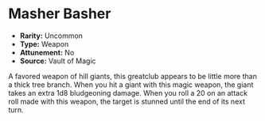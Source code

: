 # Masher Basher

- **Rarity:** Uncommon
- **Type:** Weapon
- **Attunement:** No
- **Source:** Vault of Magic

A favored weapon of hill giants, this greatclub appears to be little more than a thick tree branch. When you hit a giant with this magic weapon, the giant takes an extra 1d8 bludgeoning damage. When you roll a 20 on an attack roll made with this weapon, the target is stunned until the end of its next turn.
